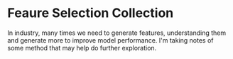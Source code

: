 # Feaure Selection Collection
In industry, many times we need to generate features, understanding them and generate more to improve model performance. I'm taking notes of some method that may help do further exploration.
